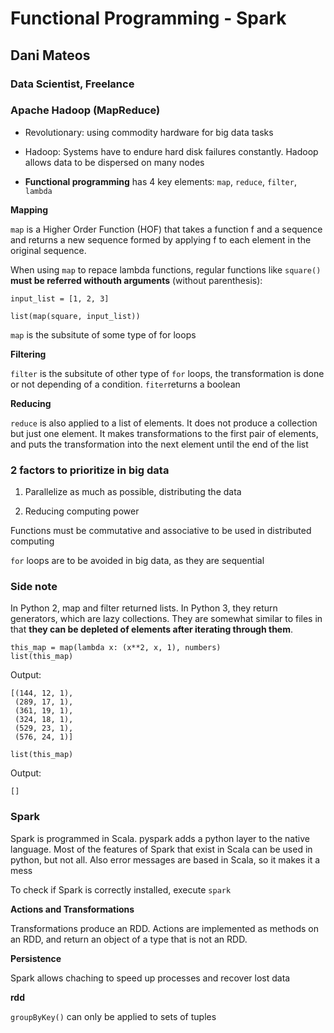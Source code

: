 # Functional Programming - Spark
## Dani Mateos
### Data Scientist, Freelance

### Apache Hadoop (MapReduce)

* Revolutionary: using commodity hardware for big data tasks

* Hadoop: Systems have to endure hard disk failures constantly. Hadoop allows data to be dispersed on many nodes

* **Functional programming** has 4 key elements: ```map```, ```reduce```, ```filter```, ```lambda```

**Mapping**

```map``` is a Higher Order Function (HOF) that takes a function f and a sequence and returns a new sequence formed by applying f to each element in the original sequence.

When using ```map``` to repace lambda functions, regular functions like ```square()``` **must be referred withouth arguments** (without parenthesis):
```
input_list = [1, 2, 3]

list(map(square, input_list))
```

```map``` is the subsitute of some type of for loops

**Filtering**

```filter``` is the subsitute of other type of ```for``` loops, the transformation is done or not depending of a condition. ```fiter```returns a boolean

**Reducing**

```reduce``` is also applied to a list of elements.  It does not produce a collection but just one element. It makes transformations to the first pair of elements, and puts the transformation into the next element until the end of the list

### 2 factors to prioritize in big data

1) Parallelize as much as possible, distributing the data

2) Reducing computing power

Functions must be commutative and associative to be used in distributed computing

```for``` loops are to be avoided in big data, as they are sequential

### Side note
In Python 2, map and filter returned lists. In Python 3, they return generators, which are lazy collections. They are somewhat similar to files in that **they can be depleted of elements after iterating through them**.

```
this_map = map(lambda x: (x**2, x, 1), numbers)
list(this_map)
```

Output:
```
[(144, 12, 1),
 (289, 17, 1),
 (361, 19, 1),
 (324, 18, 1),
 (529, 23, 1),
 (576, 24, 1)]
```

```
list(this_map)
```

Output:
```
[]
```

### Spark

Spark is programmed in Scala. pyspark adds a python layer to the native language. Most of the features of Spark that exist in Scala can be used in python, but not all. Also error messages are based in Scala, so it makes it a mess

To check if Spark is correctly installed, execute ```spark```

**Actions and Transformations**

Transformations produce an RDD. Actions are implemented as methods on an RDD, and return an object of a type that is not an RDD. 

**Persistence**

Spark allows chaching to speed up processes and recover lost data

**rdd**

```groupByKey()``` can only be applied to sets of tuples
